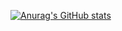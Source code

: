[![Anurag's GitHub stats](https://github-readme-stats.vercel.app/apimrredshark77anuraghazra)](https://github.com/anuraghazra/github-readme-stats)

<!--
**MrRedShark77/MrRedShark77** is a ✨ _special_ ✨ repository because its `README.md` (this file) appears on your GitHub profile.

Here are some ideas to get you started:

- 🔭 I’m currently working on ...
- 🌱 I’m currently learning ...
- 👯 I’m looking to collaborate on ...
- 🤔 I’m looking for help with ...
- 💬 Ask me about ...
- 📫 How to reach me: ...
- 😄 Pronouns: ...
- ⚡ Fun fact: ...
-->
